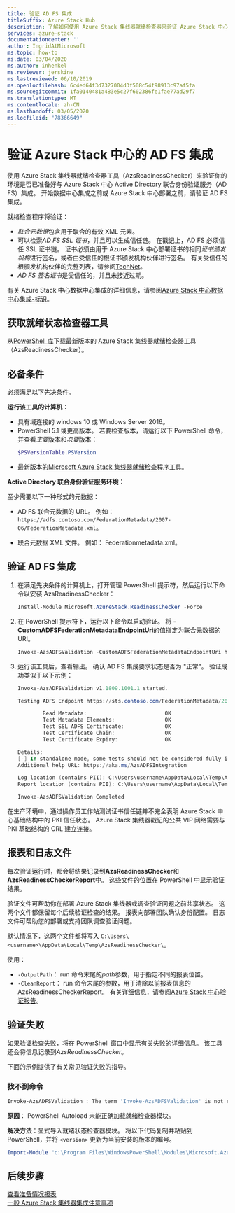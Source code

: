 ```yaml
---
title: 验证 AD FS 集成
titleSuffix: Azure Stack Hub
description: 了解如何使用 Azure Stack 集线器就绪检查器来验证 Azure Stack 中心的 AD FS 集成。
services: azure-stack
documentationcenter: ''
author: IngridAtMicrosoft
ms.topic: how-to
ms.date: 03/04/2020
ms.author: inhenkel
ms.reviewer: jerskine
ms.lastreviewed: 06/10/2019
ms.openlocfilehash: 6c4ed64f3d7327004d3f508c54f98913c97af5fa
ms.sourcegitcommit: 1fa0140481a483e5c27f602386fe1fae77ad29f7
ms.translationtype: MT
ms.contentlocale: zh-CN
ms.lasthandoff: 03/05/2020
ms.locfileid: "78366649"
---
```

# <a name="validate-ad-fs-integration-for-azure-stack-hub"></a>验证 Azure Stack 中心的 AD FS 集成

使用 Azure Stack 集线器就绪检查器工具（AzsReadinessChecker）来验证你的环境是否已准备好与 Azure Stack 中心 Active Directory 联合身份验证服务（AD FS）集成。 开始数据中心集成之前或 Azure Stack 中心部署之前，请验证 AD FS 集成。

就绪检查程序将验证：

* *联合元数据*包含用于联合的有效 XML 元素。
* 可以检索*AD FS SSL 证书*，并且可以生成信任链。 在戳记上，AD FS 必须信任 SSL 证书链。 证书必须由用于 Azure Stack 中心部署证书的相同*证书颁发机构*进行签名，或者由受信任的根证书颁发机构伙伴进行签名。 有关受信任的根颁发机构伙伴的完整列表，请参阅[TechNet](https://gallery.technet.microsoft.com/Trusted-Root-Certificate-123665ca)。
* *AD FS 签名证书*是受信任的，并且未接近过期。

有关 Azure Stack 中心数据中心集成的详细信息，请参阅[Azure Stack 中心数据中心集成-标识](azure-stack-integrate-identity.md)。

## <a name="get-the-readiness-checker-tool"></a>获取就绪状态检查器工具

从[PowerShell 库](https://aka.ms/AzsReadinessChecker)下载最新版本的 Azure Stack 集线器就绪检查器工具（AzsReadinessChecker）。  

## <a name="prerequisites"></a>必备条件

必须满足以下先决条件。

**运行该工具的计算机：**

* 具有域连接的 windows 10 或 Windows Server 2016。
* PowerShell 5.1 或更高版本。 若要检查版本，请运行以下 PowerShell 命令，并查看*主要*版本和*次要*版本：  
    ```powershell
    $PSVersionTable.PSVersion
    ```
* 最新版本的[Microsoft Azure Stack 集线器就绪检查](https://aka.ms/AzsReadinessChecker)程序工具。

**Active Directory 联合身份验证服务环境：**

至少需要以下一种形式的元数据：

- AD FS 联合元数据的 URL。 例如：`https://adfs.contoso.com/FederationMetadata/2007-06/FederationMetadata.xml`。
* 联合元数据 XML 文件。 例如： Federationmetadata.xml。

## <a name="validate-ad-fs-integration"></a>验证 AD FS 集成

1. 在满足先决条件的计算机上，打开管理 PowerShell 提示符，然后运行以下命令以安装 AzsReadinessChecker：

    ```powershell
    Install-Module Microsoft.AzureStack.ReadinessChecker -Force
    ```

1. 在 PowerShell 提示符下，运行以下命令以启动验证。 将 **-CustomADFSFederationMetadataEndpointUri**的值指定为联合元数据的 URI。

     ```powershell
     Invoke-AzsADFSValidation -CustomADFSFederationMetadataEndpointUri https://adfs.contoso.com/FederationMetadata/2007-06/FederationMetadata.xml
     ```

1. 运行该工具后，查看输出。 确认 AD FS 集成要求状态是否为 "正常"。 验证成功类似于以下示例：

    ```powershell
    Invoke-AzsADFSValidation v1.1809.1001.1 started.

    Testing ADFS Endpoint https://sts.contoso.com/FederationMetadata/2007-06/FederationMetadata.xml

            Read Metadata:                         OK
            Test Metadata Elements:                OK
            Test SSL ADFS Certificate:             OK
            Test Certificate Chain:                OK
            Test Certificate Expiry:               OK

    Details:
    [-] In standalone mode, some tests should not be considered fully indicative of connectivity or readiness the Azure Stack Hub Stamp requires prior to Datacenter Integration.
    Additional help URL: https://aka.ms/AzsADFSIntegration

    Log location (contains PII): C:\Users\username\AppData\Local\Temp\AzsReadinessChecker\AzsReadinessChecker.log
    Report location (contains PII): C:\Users\username\AppData\Local\Temp\AzsReadinessChecker\AzsReadinessCheckerReport.json

    Invoke-AzsADFSValidation Completed
    ```

在生产环境中，通过操作员工作站测试证书信任链并不完全表明 Azure Stack 中心基础结构中的 PKI 信任状态。 Azure Stack 集线器戳记的公共 VIP 网络需要与 PKI 基础结构的 CRL 建立连接。

## <a name="report-and-log-file"></a>报表和日志文件

每次验证运行时，都会将结果记录到**AzsReadinessChecker**和**AzsReadinessCheckerReport**中。 这些文件的位置在 PowerShell 中显示验证结果。

验证文件可帮助你在部署 Azure Stack 集线器或调查验证问题之前共享状态。 这两个文件都保留每个后续验证检查的结果。 报表向部署团队确认身份配置。 日志文件可帮助您的部署或支持团队调查验证问题。

默认情况下，这两个文件都将写入 `C:\Users\<username>\AppData\Local\Temp\AzsReadinessChecker\`。

使用：

* `-OutputPath`： run 命令末尾的*path*参数，用于指定不同的报表位置。
* `-CleanReport`： run 命令末尾的参数，用于清除以前报表信息的 AzsReadinessCheckerReport。 有关详细信息，请参阅[Azure Stack 中心验证报告](azure-stack-validation-report.md)。

## <a name="validation-failures"></a>验证失败

如果验证检查失败，将在 PowerShell 窗口中显示有关失败的详细信息。 该工具还会将信息记录到*AzsReadinessChecker*。

下面的示例提供了有关常见验证失败的指导。

### <a name="command-not-found"></a>找不到命令

```powershell
Invoke-AzsADFSValidation : The term 'Invoke-AzsADFSValidation' is not recognized as the name of a cmdlet, function, script file, or operable program. Check the spelling of the name, or if a path was included, verify that the path is correct and try again.
```

**原因**： PowerShell Autoload 未能正确加载就绪检查器模块。

**解决方法**：显式导入就绪状态检查器模块。 将以下代码复制并粘贴到 PowerShell，并将 `<version>` 更新为当前安装的版本的编号。

```powershell
Import-Module "c:\Program Files\WindowsPowerShell\Modules\Microsoft.AzureStack.ReadinessChecker\<version>\Microsoft.AzureStack.ReadinessChecker.psd1" -Force
```

## <a name="next-steps"></a>后续步骤

[查看准备情况报表](azure-stack-validation-report.md)  
[一般 Azure Stack 集线器集成注意事项](azure-stack-datacenter-integration.md)  
